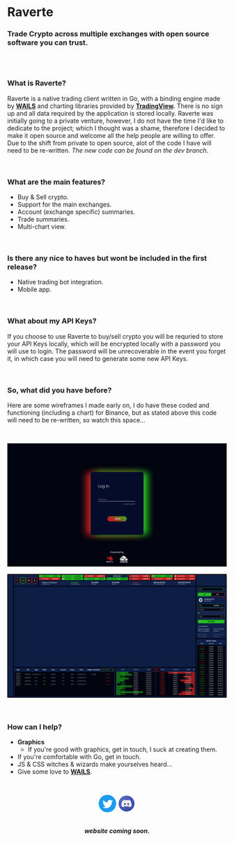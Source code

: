 # Raverte

### Trade Crypto across multiple exchanges with open source software you can trust. 

<br>
<br>

### **What is Raverte?**

Raverte is a native trading client written in Go, with a binding engine made by **[WAILS](https://github.com/wailsapp/wails)** and charting libraries provided by **[TradingView](https://www.tradingview.com).** There is no sign up and all data required by the application is stored locally. Raverte was initially going to a private venture, however, I do not have the time I'd like to dedicate to the project; which I thought was a shame, therefore I decided to make it open source and welcome all the help people are willing to offer. Due to the shift from private to open source, alot of the code I have will need to be re-written. *The new code can be found on the dev branch.*

<br>

### **What are the main features?**
- Buy & Sell crypto.
- Support for the main exchanges.
- Account (exchange specific) summaries.
- Trade summaries.
- Multi-chart view.

<br>

### **Is there any nice to haves but wont be included in the first release?**
- Native trading bot integration.
- Mobile app.

<br>

### **What about my API Keys?**

If you choose to use Raverte to buy/sell crypto you will be requried to store your API Keys locally, which will be encrypted locally with a password you will use to login. The password will be unrecoverable in the event you forget it, in which case you will need to generate some new API Keys.

<br> 

### **So, what did you have before?**

Here are some wireframes I made early on, I do have these coded and functioning (including a chart) for Binance, but as stated above this code will need to be re-written, so watch this space...

<br>

![Raverte login page](images/Wireframe_Login_RAVERTE.png)

![Raverte main stage](images/Wireframe_Mainstage_RAVERTE.png)

<br>

### **How can I help?**

- **Graphics** 
    - If you're good with graphics, get in touch, I suck at creating them.
- If you're comfortable with Go, get in touch.
- JS & CSS witches & wizards make yourselves heard... 
- Give some love to **[WAILS](https://github.com/wailsapp/wails)**.

<br>

<p align="center" style="text-align: center">
   <a href="https://twitter.com/raverte_"><img src="images/twitter40x.png"></a>
   <a href="https://discord.gg/5Tqy3bXhSs"><img src="images/discord40x.png"></a>
   <br><br>
 
</p>

<p align="center" style="text-align: center">
   <b><i>website coming soon.</i></b>
</p>